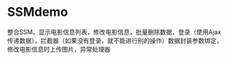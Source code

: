 # SSMdemo
整合SSM，显示电影信息列表，修改电影信息，批量删除数据，登录（使用Ajax传递数据），拦截器（如果没有登录，就不能进行别的操作）数据封装参数绑定，修改电影信息时上传图片，异常处理器
